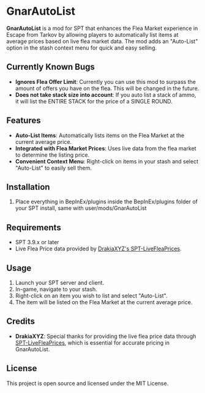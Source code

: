 # GnarAutoList

**GnarAutoList** is a mod for SPT that enhances the Flea Market experience in Escape from Tarkov by allowing players to automatically list items at average prices based on live flea market data. The mod adds an "Auto-List" option in the stash context menu for quick and easy selling.

## Currently Known Bugs

- **Ignores Flea Offer Limit**: Currently you can use this mod to surpass the amount of offers you have on the flea. This will be changed in the future.
- **Does not take stack size into account**: If you auto list a stack of ammo, it will list the ENTIRE STACK for the price of a SINGLE ROUND.

## Features

- **Auto-List Items**: Automatically lists items on the Flea Market at the current average price.
- **Integrated with Flea Market Prices**: Uses live data from the flea market to determine the listing price.
- **Convenient Context Menu**: Right-click on items in your stash and select "Auto-List" to easily sell them.

## Installation

1. Place everything in BepInEx/plugins inside the BepInEx/plugins folder of your SPT install, same with user/mods/GnarAutoList

## Requirements

- SPT 3.9.x or later
- Live Flea Price data provided by [DrakiaXYZ's SPT-LiveFleaPrices](https://github.com/DrakiaXYZ/SPT-LiveFleaPrices).

## Usage

1. Launch your SPT server and client.
2. In-game, navigate to your stash.
3. Right-click on an item you wish to list and select "Auto-List".
4. The item will be listed on the Flea Market at the current average price.

## Credits

- **DrakiaXYZ**: Special thanks for providing the live flea price data through [SPT-LiveFleaPrices](https://github.com/DrakiaXYZ/SPT-LiveFleaPrices), which is essential for accurate pricing in GnarAutoList.

## License

This project is open source and licensed under the MIT License.

